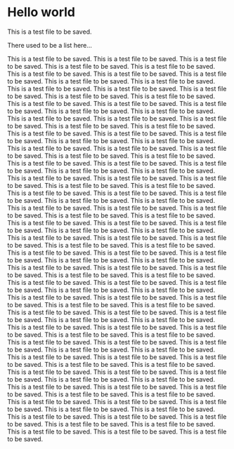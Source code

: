 # Hello world

This is a test file to be saved.

There used to be a list here...

This is a test file to be saved.
This is a test file to be saved.
This is a test file to be saved.
This is a test file to be saved.
This is a test file to be saved.
This is a test file to be saved.
This is a test file to be saved.
This is a test file to be saved.
This is a test file to be saved.
This is a test file to be saved.
This is a test file to be saved.
This is a test file to be saved.
This is a test file to be saved.
This is a test file to be saved.
This is a test file to be saved.
This is a test file to be saved.
This is a test file to be saved.
This is a test file to be saved.
This is a test file to be saved.
This is a test file to be saved.
This is a test file to be saved.
This is a test file to be saved.
This is a test file to be saved.
This is a test file to be saved.
This is a test file to be saved.
This is a test file to be saved.
This is a test file to be saved.
This is a test file to be saved.
This is a test file to be saved.
This is a test file to be saved.
This is a test file to be saved.
This is a test file to be saved.
This is a test file to be saved.
This is a test file to be saved.
This is a test file to be saved.
This is a test file to be saved.
This is a test file to be saved.
This is a test file to be saved.
This is a test file to be saved.
This is a test file to be saved.
This is a test file to be saved.
This is a test file to be saved.
This is a test file to be saved.
This is a test file to be saved.
This is a test file to be saved.
This is a test file to be saved.
This is a test file to be saved.
This is a test file to be saved.
This is a test file to be saved.
This is a test file to be saved.
This is a test file to be saved.
This is a test file to be saved.
This is a test file to be saved.
This is a test file to be saved.
This is a test file to be saved.
This is a test file to be saved.
This is a test file to be saved.
This is a test file to be saved.
This is a test file to be saved.
This is a test file to be saved.
This is a test file to be saved.
This is a test file to be saved.
This is a test file to be saved.
This is a test file to be saved.
This is a test file to be saved.
This is a test file to be saved.
This is a test file to be saved.
This is a test file to be saved.
This is a test file to be saved.
This is a test file to be saved.
This is a test file to be saved.
This is a test file to be saved.
This is a test file to be saved.
This is a test file to be saved.
This is a test file to be saved.
This is a test file to be saved.
This is a test file to be saved.
This is a test file to be saved.
This is a test file to be saved.
This is a test file to be saved.
This is a test file to be saved.
This is a test file to be saved.
This is a test file to be saved.
This is a test file to be saved.
This is a test file to be saved.
This is a test file to be saved.
This is a test file to be saved.
This is a test file to be saved.
This is a test file to be saved.
This is a test file to be saved.
This is a test file to be saved.
This is a test file to be saved.
This is a test file to be saved.
This is a test file to be saved.
This is a test file to be saved.
This is a test file to be saved.
This is a test file to be saved.
This is a test file to be saved.
This is a test file to be saved.
This is a test file to be saved.
This is a test file to be saved.
This is a test file to be saved.
This is a test file to be saved.
This is a test file to be saved.
This is a test file to be saved.
This is a test file to be saved.
This is a test file to be saved.
This is a test file to be saved.
This is a test file to be saved.
This is a test file to be saved.
This is a test file to be saved.
This is a test file to be saved.
This is a test file to be saved.
This is a test file to be saved.
This is a test file to be saved.
This is a test file to be saved.
This is a test file to be saved.
This is a test file to be saved.
This is a test file to be saved.
This is a test file to be saved.
This is a test file to be saved.
This is a test file to be saved.
This is a test file to be saved.
This is a test file to be saved.
This is a test file to be saved.
This is a test file to be saved.
This is a test file to be saved.
This is a test file to be saved.
